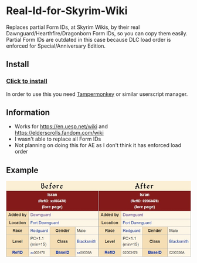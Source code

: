 # Real-Id-for-Skyrim-Wiki
Replaces partial Form IDs, at Skyrim Wikis, by their real Dawnguard/Hearthfire/Dragonborn Form IDs, so you can copy them easily. Partial Form IDs are outdated in this case because DLC load order is enforced for Special/Anniversary Edition.
## Install
### [Click to install](https://raw.githubusercontent.com/itsHel/Real-Id-for-Skyrim-Wiki-Userscript/main/Real-Id-for-Skyrim-Wiki.user.js)
In order to use this you need [Tampermonkey](https://chrome.google.com/webstore/detail/tampermonkey/dhdgffkkebhmkfjojejmpbldmpobfkfo) or similar userscript manager.
## Information
- Works for https://en.uesp.net/wiki and https://elderscrolls.fandom.com/wiki
- I wasn't able to replace all Form IDs
- Not planning on doing this for AE as I don't think it has enforced load order  
## Example
![Before/After](/comparsion.jpg)

